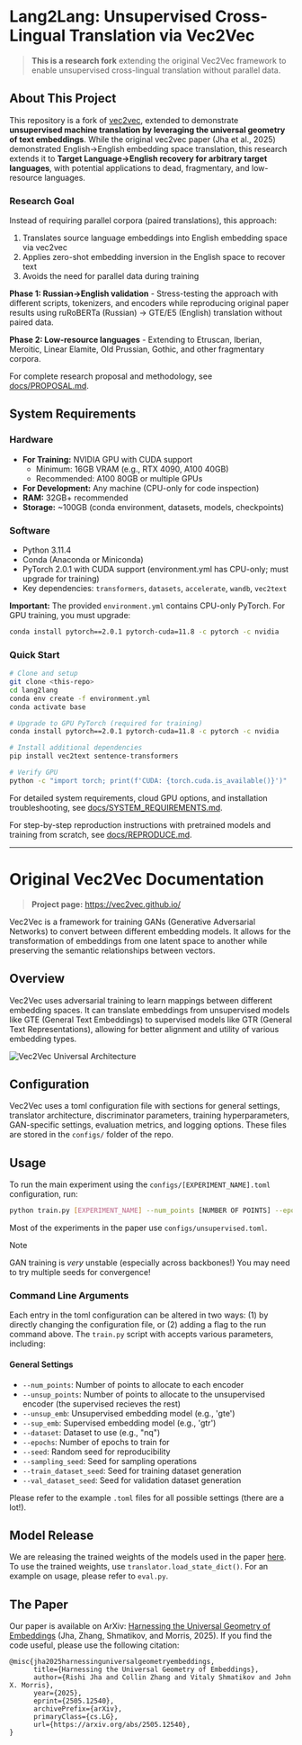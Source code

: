 # Lang2Lang: Unsupervised Cross-Lingual Translation via Vec2Vec

> **This is a research fork** extending the original Vec2Vec framework to enable unsupervised cross-lingual translation without parallel data.

## About This Project

This repository is a fork of [vec2vec](https://github.com/rjha18/vec2vec), extended to demonstrate **unsupervised machine translation by leveraging the universal geometry of text embeddings**. While the original vec2vec paper (Jha et al., 2025) demonstrated English→English embedding space translation, this research extends it to **Target Language→English recovery for arbitrary target languages**, with potential applications to dead, fragmentary, and low-resource languages.

### Research Goal

Instead of requiring parallel corpora (paired translations), this approach:
1. Translates source language embeddings into English embedding space via vec2vec
2. Applies zero-shot embedding inversion in the English space to recover text
3. Avoids the need for parallel data during training

**Phase 1: Russian→English validation** - Stress-testing the approach with different scripts, tokenizers, and encoders while reproducing original paper results using ruRoBERTa (Russian) → GTE/E5 (English) translation without paired data.

**Phase 2: Low-resource languages** - Extending to Etruscan, Iberian, Meroitic, Linear Elamite, Old Prussian, Gothic, and other fragmentary corpora.

For complete research proposal and methodology, see [docs/PROPOSAL.md](docs/PROPOSAL.md).

## System Requirements

### Hardware
- **For Training:** NVIDIA GPU with CUDA support
  - Minimum: 16GB VRAM (e.g., RTX 4090, A100 40GB)
  - Recommended: A100 80GB or multiple GPUs
- **For Development:** Any machine (CPU-only for code inspection)
- **RAM:** 32GB+ recommended
- **Storage:** ~100GB (conda environment, datasets, models, checkpoints)

### Software
- Python 3.11.4
- Conda (Anaconda or Miniconda)
- PyTorch 2.0.1 with CUDA support (environment.yml has CPU-only; must upgrade for training)
- Key dependencies: `transformers`, `datasets`, `accelerate`, `wandb`, `vec2text`

**Important:** The provided `environment.yml` contains CPU-only PyTorch. For GPU training, you must upgrade:
```bash
conda install pytorch==2.0.1 pytorch-cuda=11.8 -c pytorch -c nvidia
```

### Quick Start
```bash
# Clone and setup
git clone <this-repo>
cd lang2lang
conda env create -f environment.yml
conda activate base

# Upgrade to GPU PyTorch (required for training)
conda install pytorch==2.0.1 pytorch-cuda=11.8 -c pytorch -c nvidia

# Install additional dependencies
pip install vec2text sentence-transformers

# Verify GPU
python -c "import torch; print(f'CUDA: {torch.cuda.is_available()}')"
```

For detailed system requirements, cloud GPU options, and installation troubleshooting, see [docs/SYSTEM_REQUIREMENTS.md](docs/SYSTEM_REQUIREMENTS.md).

For step-by-step reproduction instructions with pretrained models and training from scratch, see [docs/REPRODUCE.md](docs/REPRODUCE.md).

---

# Original Vec2Vec Documentation

> **Project page:** https://vec2vec.github.io/

Vec2Vec is a framework for training GANs (Generative Adversarial Networks) to convert between different embedding models. It allows for the transformation of embeddings from one latent space to another while preserving the semantic relationships between vectors.

## Overview

Vec2Vec uses adversarial training to learn mappings between different embedding spaces. It can translate embeddings from unsupervised models like GTE (General Text Embeddings) to supervised models like GTR (General Text Representations), allowing for better alignment and utility of various embedding types.

![Vec2Vec Universal Architecture](universal2.png)

## Configuration

Vec2Vec uses a toml configuration file with sections for general settings, translator architecture, discriminator parameters, training hyperparameters, GAN-specific settings, evaluation metrics, and logging options. These files are stored in the `configs/` folder of the repo.

## Usage

To run the main experiment using the `configs/[EXPERIMENT_NAME].toml` configuration, run:

```bash
python train.py [EXPERIMENT_NAME] --num_points [NUMBER OF POINTS] --epochs [EPOCHS]
```

Most of the experiments in the paper use `configs/unsupervised.toml`.

> [!NOTE]
> GAN training is *very* unstable (especially across backbones!) You may need to try multiple seeds for convergence!

### Command Line Arguments

Each entry in the toml configuration can be altered in two ways: (1) by directly changing the configuration file, or (2) adding a flag to the run command above.
The `train.py` script with accepts various parameters, including:

#### General Settings
- `--num_points`: Number of points to allocate to each encoder
- `--unsup_points`: Number of points to allocate to the unsupervised encoder (the supervised recieves the rest)
- `--unsup_emb`: Unsupervised embedding model (e.g., 'gte')
- `--sup_emb`: Supervised embedding model (e.g., 'gtr')
- `--dataset`: Dataset to use (e.g., "nq")
- `--epochs`: Number of epochs to train for
- `--seed`: Random seed for reproducibility
- `--sampling_seed`: Seed for sampling operations
- `--train_dataset_seed`: Seed for training dataset generation
- `--val_dataset_seed`: Seed for validation dataset generation

Please refer to the example `.toml` files for all possible settings (there are a lot!).

## Model Release
We are releasing the trained weights of the models used in the paper [here](https://github.com/rjha18/vec2vec/releases/tag/v1.0.0). To use the trained weights, use `translator.load_state_dict()`. For an example on usage, please refer to `eval.py`.

## The Paper
Our paper is available on ArXiv: [Harnessing the Universal Geometry of Embeddings](https://arxiv.org/abs/2505.12540) (Jha, Zhang, Shmatikov, and Morris, 2025). If you find the code useful, please use the following citation:

```
@misc{jha2025harnessinguniversalgeometryembeddings,
      title={Harnessing the Universal Geometry of Embeddings}, 
      author={Rishi Jha and Collin Zhang and Vitaly Shmatikov and John X. Morris},
      year={2025},
      eprint={2505.12540},
      archivePrefix={arXiv},
      primaryClass={cs.LG},
      url={https://arxiv.org/abs/2505.12540}, 
}
```
